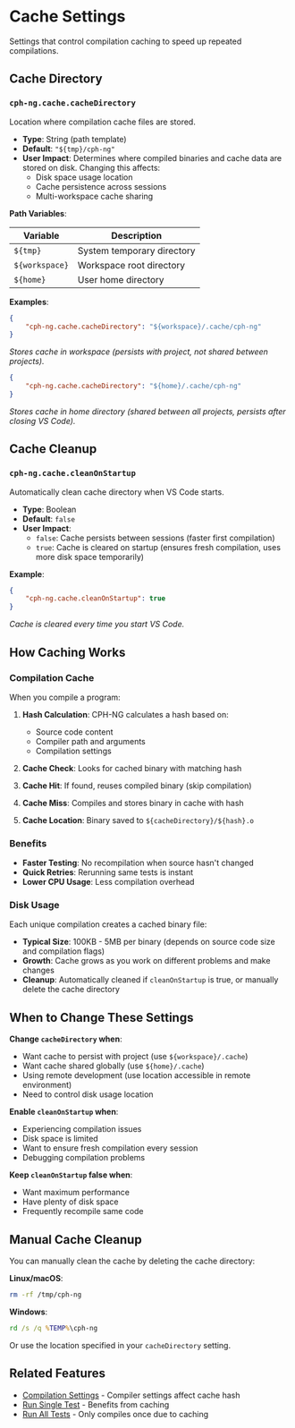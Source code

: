 # Cache Settings

Settings that control compilation caching to speed up repeated compilations.

## Cache Directory

### `cph-ng.cache.cacheDirectory`

Location where compilation cache files are stored.

- **Type**: String (path template)
- **Default**: `"${tmp}/cph-ng"`
- **User Impact**: Determines where compiled binaries and cache data are stored
  on disk. Changing this affects:
    - Disk space usage location
    - Cache persistence across sessions
    - Multi-workspace cache sharing

**Path Variables**:

| Variable       | Description                |
| -------------- | -------------------------- |
| `${tmp}`       | System temporary directory |
| `${workspace}` | Workspace root directory   |
| `${home}`      | User home directory        |

**Examples**:

```json
{
    "cph-ng.cache.cacheDirectory": "${workspace}/.cache/cph-ng"
}
```

_Stores cache in workspace (persists with project, not shared between
projects)._

```json
{
    "cph-ng.cache.cacheDirectory": "${home}/.cache/cph-ng"
}
```

_Stores cache in home directory (shared between all projects, persists after
closing VS Code)._

## Cache Cleanup

### `cph-ng.cache.cleanOnStartup`

Automatically clean cache directory when VS Code starts.

- **Type**: Boolean
- **Default**: `false`
- **User Impact**:
    - `false`: Cache persists between sessions (faster first compilation)
    - `true`: Cache is cleared on startup (ensures fresh compilation, uses more
      disk space temporarily)

**Example**:

```json
{
    "cph-ng.cache.cleanOnStartup": true
}
```

_Cache is cleared every time you start VS Code._

## How Caching Works

### Compilation Cache

When you compile a program:

1. **Hash Calculation**: CPH-NG calculates a hash based on:
    - Source code content
    - Compiler path and arguments
    - Compilation settings
2. **Cache Check**: Looks for cached binary with matching hash

3. **Cache Hit**: If found, reuses compiled binary (skip compilation)

4. **Cache Miss**: Compiles and stores binary in cache with hash

5. **Cache Location**: Binary saved to `${cacheDirectory}/${hash}.o`

### Benefits

- **Faster Testing**: No recompilation when source hasn't changed
- **Quick Retries**: Rerunning same tests is instant
- **Lower CPU Usage**: Less compilation overhead

### Disk Usage

Each unique compilation creates a cached binary file:

- **Typical Size**: 100KB - 5MB per binary (depends on source code size and
  compilation flags)
- **Growth**: Cache grows as you work on different problems and make changes
- **Cleanup**: Automatically cleaned if `cleanOnStartup` is true, or manually
  delete the cache directory

## When to Change These Settings

**Change `cacheDirectory` when**:

- Want cache to persist with project (use `${workspace}/.cache`)
- Want cache shared globally (use `${home}/.cache`)
- Using remote development (use location accessible in remote environment)
- Need to control disk usage location

**Enable `cleanOnStartup` when**:

- Experiencing compilation issues
- Disk space is limited
- Want to ensure fresh compilation every session
- Debugging compilation problems

**Keep `cleanOnStartup` false when**:

- Want maximum performance
- Have plenty of disk space
- Frequently recompile same code

## Manual Cache Cleanup

You can manually clean the cache by deleting the cache directory:

**Linux/macOS**:

```bash
rm -rf /tmp/cph-ng
```

**Windows**:

```cmd
rd /s /q %TEMP%\cph-ng
```

Or use the location specified in your `cacheDirectory` setting.

## Related Features

- [Compilation Settings](compilation.md) - Compiler settings affect cache hash
- [Run Single Test](../features/run-single-test.md) - Benefits from caching
- [Run All Tests](../features/run-all-tests.md) - Only compiles once due to
  caching
